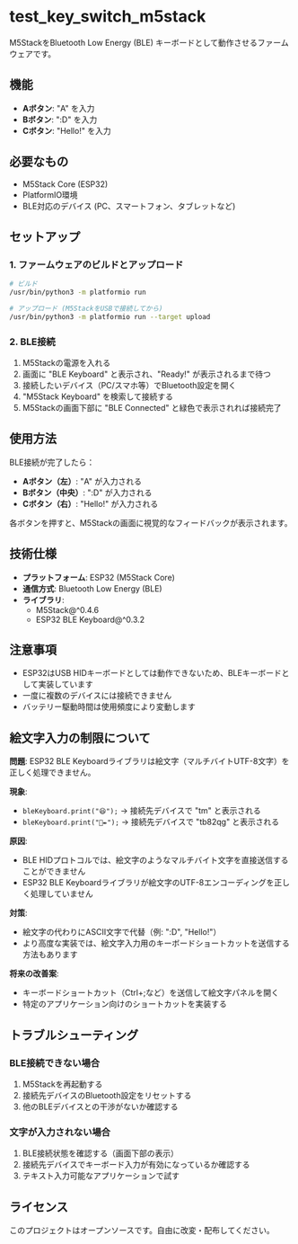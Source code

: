 # test_key_switch_m5stack

M5StackをBluetooth Low Energy (BLE) キーボードとして動作させるファームウェアです。

## 機能

- **Aボタン**: "A" を入力
- **Bボタン**: ":D" を入力  
- **Cボタン**: "Hello!" を入力

## 必要なもの

- M5Stack Core (ESP32)
- PlatformIO環境
- BLE対応のデバイス (PC、スマートフォン、タブレットなど)

## セットアップ

### 1. ファームウェアのビルドとアップロード

```bash
# ビルド
/usr/bin/python3 -m platformio run

# アップロード (M5StackをUSBで接続してから)
/usr/bin/python3 -m platformio run --target upload
```

### 2. BLE接続

1. M5Stackの電源を入れる
2. 画面に "BLE Keyboard" と表示され、"Ready!" が表示されるまで待つ
3. 接続したいデバイス（PC/スマホ等）でBluetooth設定を開く
4. "M5Stack Keyboard" を検索して接続する
5. M5Stackの画面下部に "BLE Connected" と緑色で表示されれば接続完了

## 使用方法

BLE接続が完了したら：

- **Aボタン（左）**: "A" が入力される
- **Bボタン（中央）**: ":D" が入力される  
- **Cボタン（右）**: "Hello!" が入力される

各ボタンを押すと、M5Stackの画面に視覚的なフィードバックが表示されます。

## 技術仕様

- **プラットフォーム**: ESP32 (M5Stack Core)
- **通信方式**: Bluetooth Low Energy (BLE)
- **ライブラリ**: 
  - M5Stack@^0.4.6
  - ESP32 BLE Keyboard@^0.3.2

## 注意事項

- ESP32はUSB HIDキーボードとしては動作できないため、BLEキーボードとして実装しています
- 一度に複数のデバイスには接続できません
- バッテリー駆動時間は使用頻度により変動します

## 絵文字入力の制限について

**問題**: ESP32 BLE Keyboardライブラリは絵文字（マルチバイトUTF-8文字）を正しく処理できません。

**現象**:
- `bleKeyboard.print("😆");` → 接続先デバイスで "tm" と表示される
- `bleKeyboard.print("🍭✒");` → 接続先デバイスで "tb82qg" と表示される

**原因**: 
- BLE HIDプロトコルでは、絵文字のようなマルチバイト文字を直接送信することができません
- ESP32 BLE Keyboardライブラリが絵文字のUTF-8エンコーディングを正しく処理していません

**対策**:
- 絵文字の代わりにASCII文字で代替（例: ":D", "Hello!"）
- より高度な実装では、絵文字入力用のキーボードショートカットを送信する方法もあります

**将来の改善案**:
- キーボードショートカット（Ctrl+;など）を送信して絵文字パネルを開く
- 特定のアプリケーション向けのショートカットを実装する

## トラブルシューティング

### BLE接続できない場合
1. M5Stackを再起動する
2. 接続先デバイスのBluetooth設定をリセットする
3. 他のBLEデバイスとの干渉がないか確認する

### 文字が入力されない場合
1. BLE接続状態を確認する（画面下部の表示）
2. 接続先デバイスでキーボード入力が有効になっているか確認する
3. テキスト入力可能なアプリケーションで試す

## ライセンス

このプロジェクトはオープンソースです。自由に改変・配布してください。
